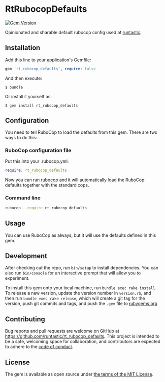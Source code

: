 # RtRubocopDefaults

[![Gem Version](https://badge.fury.io/rb/rt_rubocop_defaults.svg)][rubygems]

Opinionated and sharable default rubocop config used at [runtastic](https://runtastic.com).

## Installation
Add this line to your application's Gemfile:

```ruby
gem 'rt_rubocop_defaults', require: false
```

And then execute:

    $ bundle

Or install it yourself as:

    $ gem install rt_rubocop_defaults

## Configuration

You need to tell RuboCop to load the defaults from this gem. There are two ways
to do this:

### RuboCop configuration file

Put this into your .rubocop.yml:

```yml
require: rt_rubocop_defaults
```

Now you can run rubocop and it will automatically load the RuboCop defaults
together with the standard cops.

### Command line

```sh
rubocop --require rt_rubocop_defaults
```

## Usage

You can use RuboCop as always, but it will use the defaults defined in this gem.

## Development

After checking out the repo, run `bin/setup` to install dependencies. You can also run `bin/console` for an interactive prompt that will allow you to experiment.

To install this gem onto your local machine, run `bundle exec rake install`. To release a new version, update the version number in `version.rb`, and then run `bundle exec rake release`, which will create a git tag for the version, push git commits and tags, and push the `.gem` file to [rubygems.org](https://rubygems.org).

## Contributing
Bug reports and pull requests are welcome on GitHub at https://github.com/runtastic/rt_rubocop_defaults.
This project is intended to be a safe, welcoming space for collaboration, and
contributors are expected to adhere to the [code of conduct][cc].

## License
The gem is available as open source under [the terms of the MIT License][mit].

[rubygems]: https://rubygems.org/gems/rt_rubocop_defaults
[mit]: https://choosealicense.com/licenses/mit/
[cc]: ../CODE_OF_CONDUCT.md

